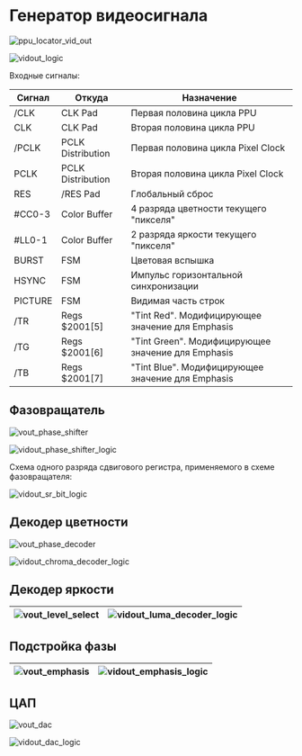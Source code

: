 # Генератор видеосигнала

![ppu_locator_vid_out](/BreakingNESWiki/imgstore/ppu/ppu_locator_vid_out.jpg)

![vidout_logic](/BreakingNESWiki/imgstore/ppu/vidout_logic.jpg)

Входные сигналы:

|Сигнал|Откуда|Назначение|
|---|---|---|
|/CLK|CLK Pad|Первая половина цикла PPU|
|CLK|CLK Pad|Вторая половина цикла PPU|
|/PCLK|PCLK Distribution|Первая половина цикла Pixel Clock|
|PCLK|PCLK Distribution|Вторая половина цикла Pixel Clock|
|RES|/RES Pad|Глобальный сброс|
|#CC0-3|Color Buffer|4 разряда цветности текущего "пикселя"|
|#LL0-1|Color Buffer|2 разряда яркости текущего "пикселя"|
|BURST|FSM|Цветовая вспышка|
|HSYNC|FSM|Импульс горизонтальной синхронизации|
|PICTURE|FSM|Видимая часть строк|
|/TR|Regs $2001\[5\]|"Tint Red". Модифицирующее значение для Emphasis|
|/TG|Regs $2001\[6\]|"Tint Green". Модифицирующее значение для Emphasis|
|/TB|Regs $2001\[7\]|"Tint Blue". Модифицирующее значение для Emphasis|

## Фазовращатель

![vout_phase_shifter](/BreakingNESWiki/imgstore/ppu/vout_phase_shifter.jpg)

![vidout_phase_shifter_logic](/BreakingNESWiki/imgstore/ppu/vidout_phase_shifter_logic.jpg)

Схема одного разряда сдвигового регистра, применяемого в схеме фазовращателя:

![vidout_sr_bit_logic](/BreakingNESWiki/imgstore/ppu/vidout_sr_bit_logic.jpg)

## Декодер цветности

![vout_phase_decoder](/BreakingNESWiki/imgstore/ppu/vout_phase_decoder.jpg)

![vidout_chroma_decoder_logic](/BreakingNESWiki/imgstore/ppu/vidout_chroma_decoder_logic.jpg)

## Декодер яркости

|![vout_level_select](/BreakingNESWiki/imgstore/ppu/vout_level_select.jpg)|![vidout_luma_decoder_logic](/BreakingNESWiki/imgstore/ppu/vidout_luma_decoder_logic.jpg)|
|---|---|

## Подстройка фазы

|![vout_emphasis](/BreakingNESWiki/imgstore/ppu/vout_emphasis.jpg)|![vidout_emphasis_logic](/BreakingNESWiki/imgstore/ppu/vidout_emphasis_logic.jpg)|
|---|---|

## ЦАП

![vout_dac](/BreakingNESWiki/imgstore/ppu/vout_dac.jpg)

![vidout_dac_logic](/BreakingNESWiki/imgstore/ppu/vidout_dac_logic.jpg)
